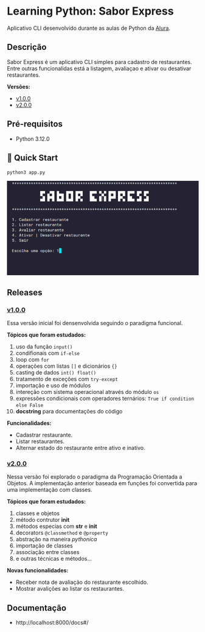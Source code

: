 # Learning Python: Sabor Express

Aplicativo CLI desenvolvido durante as aulas de Python da [Alura]().

## Descrição

Sabor Express é um aplicativo CLI simples para cadastro de restaurantes. Entre outras funcionalidas está a listagem, avaliaçao e ativar ou desativar restaurantes.

**Versões:**

* [v1.0.0](#v100)
* [v2.0.0](#v200)

## Pré-requisitos

* Python 3.12.0

## 🚀 Quick Start

```bash
python3 app.py
```

<p align="center">
  <img src="./docs/img/sabor-express.gif" alt="animated" width=600 />
</p>

## Releases

### [v1.0.0](https://github.com/jeff-pedro/learn-python-sabor-express/tree/v1.0.0)

Essa versão inicial foi densenvolvida seguindo o paradigma funcional.

**Tópicos que foram estudados:**

1. uso da função `input()`
2. condifionais com `if-else`
3. loop com `for`
4. operações com listas `[]` e dicionários `{}`
5. casting de dados `int() float()`
6. tratamento de exceções com `try-except`
7. importação e uso de módulos
8. intereção com sistema operacional através do módulo `os`
9. expressões condicionais com operadores ternários: `True if condition else False`
10. **docstring** para documentações do código

**Funcionalidades:**

* Cadastrar restaurante.
* Listar restaurantes.
* Alternar estado do restaurante entre ativo e inativo.

### [v2.0.0](https://github.com/jeff-pedro/learn-python-sabor-express/tree/v2.0.0)

Nessa versão foi explorado o paradigma da Programação Orientada a Objetos. A implementação anterior baseada em funções foi convertida para uma implementação com classes.

**Tópicos que foram estudados:**

1. classes e objetos
2. método contrutor __init__
3. métodos especias com __str__ e __init__
4. decorators `@classmethod` e `@property`
5. abstração na maneira *pythonica*
6. importação de classes
7. associação entre classes
8. e outras técnicas e métodos...

**Novas funcionalidades:**

* Receber nota de avaliação do restaurante escolhido.
* Mostrar avalições ao listar os restaurantes.

## Documentação

* http://localhost:8000/docs#/